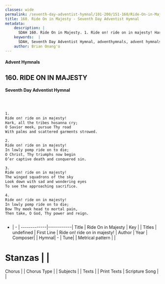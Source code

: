 ```yaml
---
classes: wide
permalink: /seventh-day-adventist-hymnal/101-200/151-160/Ride-On-in-Majesty/
title: 160. Ride On in Majesty - Seventh Day Adventist Hymnal
metadata:
    description: |
      SDAH 160. Ride On in Majesty. 1. Ride on! ride on in majesty! Hark, all the tribes hosanna cry; O Savior meek, pursue Thy road With palms and scattered garments strowed.
    keywords:  |
      SDAH, Seventh Day Adventist Hymnal, adventhymnals, advent hymnals, Ride On in Majesty, Ride on! ride on in majesty! 
    author: Brian Onang'o
---
```


#### Advent Hymnals
## 160. RIDE ON IN MAJESTY
#### Seventh Day Adventist Hymnal

```txt



1.
Ride on! ride on in majesty!
Hark, all the tribes hosanna cry;
O Savior meek, pursue Thy road
With palms and scattered garments strowed.

2.
Ride on! ride on in majesty!
In lowly pomp ride on to die;
O Christ, Thy triumphs now begin
O’er captive death and conquered sin.

3.
Ride on! ride on in majesty!
The winged squadrons of the sky
Look down with sad and wondering eyes
To see the approaching sacrifice.

4.
Ride on! ride on in majesty!
In lowly pomp ride on to die;
Bow Thy meek head to mortal pain,
Then take, O God, Thy power and reign.



```

- |   -  |
-------------|------------|
Title | Ride On in Majesty |
Key |  |
Titles | undefined |
First Line | Ride on! ride on in majesty! |
Author | 
Year | 
Composer|  |
Hymnal|  - |
Tune|  |
Metrical pattern | |
# Stanzas |  |
Chorus |  |
Chorus Type |  |
Subjects |  |
Texts |  |
Print Texts | 
Scripture Song |  |
  
